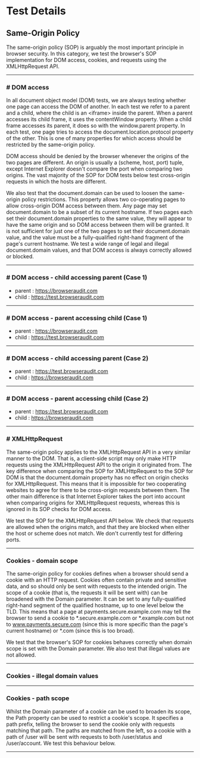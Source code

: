 # Test Details

## Same-Origin Policy

The same-origin policy (SOP) is arguably the most important principle in browser security. In this category, we test the browser's SOP implementation for DOM access, cookies, and requests using the XMLHttpRequest API.

---

### # DOM access

In all document object model (DOM) tests, we are always testing whether one page can access the DOM of another. In each test we refer to a parent and a child, where the child is an \<iframe\> inside the parent. When a parent accesses its child frame, it uses the contentWindow property. When a child frame accesses its parent, it does so with the window.parent property. In each test, one page tries to access the document.location.protocol property of the other. This is one of many properties for which access should be restricted by the same-origin policy.

DOM access should be denied by the browser whenever the origins of the two pages are different. An origin is usually a (scheme, host, port) tuple, except Internet Explorer doesn't compare the port when comparing two origins. The vast majority of the SOP for DOM tests below test cross-origin requests in which the hosts are different.

We also test that the document.domain can be used to loosen the same-origin policy restrictions. This property allows two co-operating pages to allow cross-origin DOM access between them. Any page may set document.domain to be a subset of its current hostname. If two pages each set their document.domain properties to the same value, they will appear to have the same origin and so DOM access between them will be granted. It is not sufficient for just one of the two pages to set their document.domain value, and the value must be a fully-qualified right-hand fragment of the page's current hostname. We test a wide range of legal and illegal document.domain values, and that DOM access is always correctly allowed or blocked.

---

### # DOM access - child accessing parent (Case 1)

* parent : <https://browseraudit.com>
* child : <https://test.browseraudit.com>

---

### # DOM access - parent accessing child (Case 1)

* parent : <https://browseraudit.com>
* child : <https://test.browseraudit.com>

---

### # DOM access - child accessing parent (Case 2)

* parent : <https://test.browseraudit.com>
* child : <https://browseraudit.com>

---

### # DOM access - parent accessing child (Case 2)

* parent : <https://test.browseraudit.com>
* child : <https://browseraudit.com>

---

### # XMLHttpRequest

The same-origin policy applies to the XMLHttpRequest API in a very similar manner to the DOM. That is, a client-side script may only make HTTP requests using the XMLHttpRequest API to the origin it originated from. The key difference when comparing the SOP for XMLHttpRequest to the SOP for DOM is that the document.domain property has no effect on origin checks for XMLHttpRequest. This means that it is impossible for two cooperating websites to agree for there to be cross-origin requests between them. The other main difference is that Internet Explorer takes the port into account when comparing origins for XMLHttpRequest requests, whereas this is ignored in its SOP checks for DOM access.

We test the SOP for the XMLHttpRequest API below. We check that requests are allowed when the origins match, and that they are blocked when either the host or scheme does not match. We don't currently test for differing ports.

---

### Cookies - domain scope

The same-origin policy for cookies defines when a browser should send a cookie with an HTTP request. Cookies often contain private and sensitive data, and so should only be sent with requests to the intended origin. The scope of a cookie (that is, the requests it will be sent with) can be broadened with the Domain parameter. It can be set to any fully-qualified right-hand segment of the qualified hostname, up to one level below the TLD. This means that a page at payments.secure.example.com may tell the browser to send a cookie to \*.secure.example.com or \*.example.com but not to www.payments.secure.com (since this is more specific than the page's current hostname) or *.com (since this is too broad).

We test that the browser's SOP for cookies behaves correctly when domain scope is set with the Domain parameter. We also test that illegal values are not allowed.

---

### Cookies - illegal domain values

---

### Cookies - path scope

Whilst the Domain parameter of a cookie can be used to broaden its scope, the Path property can be used to restrict a cookie's scope. It specifies a path prefix, telling the browser to send the cookie only with requests matching that path. The paths are matched from the left, so a cookie with a path of /user will be sent with requests to both /user/status and /user/account. We test this behaviour below.

---
